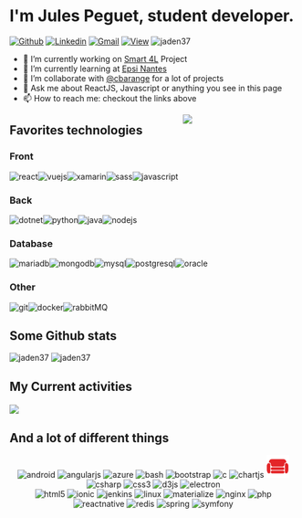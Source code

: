 <link href="assets/index.css" rel="stylesheet"></link>

# I'm Jules Peguet, student developer.

[![Github](https://img.shields.io/badge/-Github-000?style=flat&logo=Github&logoColor=white)](https://github.com/Jaden37)
[![Linkedin](https://img.shields.io/badge/-LinkedIn-blue?style=flat&logo=Linkedin&logoColor=white)](https://www.linkedin.com/in/jules-peguet/)
[![Gmail](https://img.shields.io/badge/-Gmail-c14438?style=flat&logo=Gmail&logoColor=white)](mailto:julespeguet.jp@gmail.com)
[![View](https://views.whatilearened.today/views/github/Jaden37/Jaden37.svg)](https://github.com/Jaden37)
<img src="https://komarev.com/ghpvc/?username=jaden37" alt="jaden37" />

- 🔭 I’m currently working on [Smart 4L](https://github.com/Smart4L/Smart4L) Project
- 🌱 I’m currently learning at [Epsi Nantes](https://epsi.fr)
- 👯 I’m collaborate with [@cbarange](https://github.com/cbarange) for a lot of projects
- 💬 Ask me about ReactJS, Javascript or anything you see in this page
- 📫 How to reach me: checkout the links above

<img align="right" src='https://media.giphy.com/media/bcKmIWkUMCjVm/giphy.gif' width='200"'>

## Favorites technologies

### Front
<img src="https://devicons.github.io/devicon/devicon.git/icons/react/react-original-wordmark.svg" alt="react" width="40" height="40"/><img src="https://devicons.github.io/devicon/devicon.git/icons/vuejs/vuejs-original-wordmark.svg" alt="vuejs" width="40" height="40"/><img src="https://raw.githubusercontent.com/detain/svg-logos/780f25886640cef088af994181646db2f6b1a3f8/svg/xamarin.svg" alt="xamarin" width="40" height="40"/><img src="https://devicons.github.io/devicon/devicon.git/icons/sass/sass-original.svg" alt="sass" width="40" height="40"/><img src="https://devicons.github.io/devicon/devicon.git/icons/javascript/javascript-original.svg" alt="javascript" width="40" height="40"/> 

### Back
<img src="https://devicons.github.io/devicon/devicon.git/icons/dot-net/dot-net-original-wordmark.svg" alt="dotnet" width="40" height="40"/><img src="https://devicons.github.io/devicon/devicon.git/icons/python/python-original.svg" alt="python" width="40" height="40"/><img src="https://devicons.github.io/devicon/devicon.git/icons/java/java-original-wordmark.svg" alt="java" width="40" height="40"/><img src="https://devicons.github.io/devicon/devicon.git/icons/nodejs/nodejs-original-wordmark.svg" alt="nodejs" width="40" height="40"/>  

### Database
<img src="https://www.vectorlogo.zone/logos/mariadb/mariadb-icon.svg" alt="mariadb" width="40" height="40"/><img src="https://devicons.github.io/devicon/devicon.git/icons/mongodb/mongodb-original-wordmark.svg" alt="mongodb" width="40" height="40"/><img src="https://devicons.github.io/devicon/devicon.git/icons/mysql/mysql-original-wordmark.svg" alt="mysql" width="40" height="40"/><img src="https://devicons.github.io/devicon/devicon.git/icons/postgresql/postgresql-original-wordmark.svg" alt="postgresql" width="40" height="40"/><img src="https://devicons.github.io/devicon/devicon.git/icons/oracle/oracle-original.svg" alt="oracle" width="40" height="40"/> 

### Other
<img src="https://www.vectorlogo.zone/logos/git-scm/git-scm-icon.svg" alt="git" width="40" height="40"/><img src="https://devicons.github.io/devicon/devicon.git/icons/docker/docker-original-wordmark.svg" alt="docker" width="40" height="40"/><img src="https://www.vectorlogo.zone/logos/rabbitmq/rabbitmq-icon.svg" alt="rabbitMQ" width="40" height="40"/> 

## Some Github stats

 <img src="https://github-readme-stats.vercel.app/api?username=jaden37&show_icons=tru" alt="jaden37" /> <img src="https://github-readme-stats.vercel.app/api/top-langs/?username=jaden37&layout=compact&hide=java" alt="jaden37" />


## My Current activities
<div>
    <a href="https://github.com/Smart4L/Smart4L/">
        <img align="center" src="https://github-readme-stats.vercel.app/api/pin/?username=Smart4L&repo=Smart4L" />
    </a>
</div>

## And a lot of different things
<p align="center">
    <img src="https://devicons.github.io/devicon/devicon.git/icons/android/android-original-wordmark.svg" alt="android" width="40" height="40"/> 
    <img src="https://devicons.github.io/devicon/devicon.git/icons/angularjs/angularjs-original.svg" alt="angularjs" width="40" height="40"/> 
    <img src="https://www.vectorlogo.zone/logos/microsoft_azure/microsoft_azure-icon.svg" alt="azure" width="40" height="40"/> 
    <img src="https://www.vectorlogo.zone/logos/gnu_bash/gnu_bash-icon.svg" alt="bash" width="40" height="40"/> 
    <img src="https://devicons.github.io/devicon/devicon.git/icons/bootstrap/bootstrap-plain.svg" alt="bootstrap" width="40" height="40"/> 
    <img src="https://devicons.github.io/devicon/devicon.git/icons/c/c-original.svg" alt="c" width="40" height="40"/> 
    <img src="https://www.chartjs.org/media/logo-title.svg" alt="chartjs" width="40" height="40"/> 
    <img src="https://raw.githubusercontent.com/devicons/devicon/0d6c64dbbf311879f7d563bfc3ccf559f9ed111c/icons/couchdb/couchdb-original.svg" alt="couchdb" width="40" height="40"/> 
    <img src="https://devicons.github.io/devicon/devicon.git/icons/csharp/csharp-original.svg" alt="csharp" width="40" height="40"/> 
    <img src="https://devicons.github.io/devicon/devicon.git/icons/css3/css3-original-wordmark.svg" alt="css3" width="40" height="40"/> 
    <img src="https://devicons.github.io/devicon/devicon.git/icons/d3js/d3js-original.svg" alt="d3js" width="40" height="40"/>   
    <img src="https://devicons.github.io/devicon/devicon.git/icons/electron/electron-original.svg" alt="electron" width="40" height="40"/>
    <br>
    <img src="https://devicons.github.io/devicon/devicon.git/icons/html5/html5-original-wordmark.svg" alt="html5" width="40" height="40"/> 
    <img src="https://upload.wikimedia.org/wikipedia/commons/d/d1/Ionic_Logo.svg" alt="ionic" width="40" height="40"/> 
    <img src="https://www.vectorlogo.zone/logos/jenkins/jenkins-icon.svg" alt="jenkins" width="40" height="40"/> 
    <img src="https://devicons.github.io/devicon/devicon.git/icons/linux/linux-original.svg" alt="linux" width="40" height="40"/> 
    <img src="https://raw.githubusercontent.com/prplx/svg-logos/5585531d45d294869c4eaab4d7cf2e9c167710a9/svg/materialize.svg" alt="materialize" width="40" height="40"/> 
    <img src="https://devicons.github.io/devicon/devicon.git/icons/nginx/nginx-original.svg" alt="nginx" width="40" height="40"/> 
    <img src="https://devicons.github.io/devicon/devicon.git/icons/php/php-original.svg" alt="php" width="40" height="40"/> 
    <img src="https://reactnative.dev/img/header_logo.svg" alt="reactnative" width="40" height="40"/> 
    <img src="https://devicons.github.io/devicon/devicon.git/icons/redis/redis-original-wordmark.svg" alt="redis" width="40" height="40"/>  
    <img src="https://www.vectorlogo.zone/logos/springio/springio-icon.svg" alt="spring" width="40" height="40"/> 
    <img src="https://symfony.com/logos/symfony_black_03.svg" alt="symfony" width="40" height="40"/> 
</p>